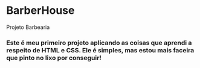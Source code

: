 # BarberHouse
Projeto Barbearia


<h3> Este é meu primeiro projeto aplicando as coisas que aprendi a respeito de HTML e CSS. Ele é simples, mas estou mais faceira que pinto no lixo por conseguir!
